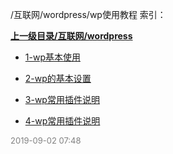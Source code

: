 /互联网/wordpress/wp使用教程 索引：


**[上一级目录/互联网/wordpress](/互联网/wordpress/index.md)**

- [1-wp基本使用](/互联网/wordpress/wp使用教程/1-wp基本使用.md)

- [2-wp的基本设置](/互联网/wordpress/wp使用教程/2-wp的基本设置.md)

- [3-wp常用插件说明](/互联网/wordpress/wp使用教程/3-wp常用插件说明.md)

- [4-wp常用插件说明](/互联网/wordpress/wp使用教程/4-wp常用插件说明.md)


<font size=2 color='grey'> 2019-09-02 07:48 </font>